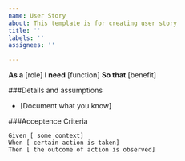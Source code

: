 ```yaml
---
name: User Story
about: This template is for creating user story
title: ''
labels: ''
assignees: ''

---
```


**As a** [role]
**I need** [function]
**So that** [benefit]

###Details and assumptions
* [Document what you know]

###Acceptence Criteria

```gherkin
Given [ some context]
When [ certain action is taken]
Then [ the outcome of action is observed]
```
